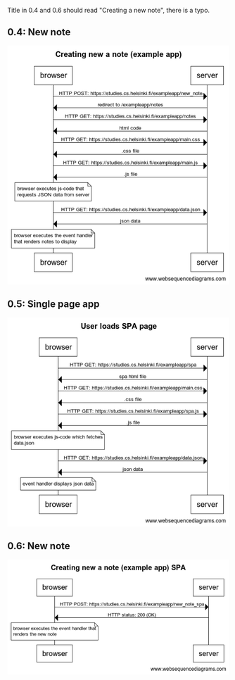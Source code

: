 Title in 0.4 and 0.6 should read "Creating a new note", there is a typo. 

## 0.4: New note 

![](new_note.png)

## 0.5: Single page app 

![](note_spa.png)

## 0.6: New note 

![](new_note_spa.png)

